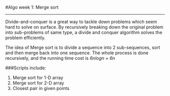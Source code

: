 #Algo week 1: Merge sort
***
Divide-and-conquer is a great way to tackle down problems which seem hard to solve on surface. By recursively breaking down the original problem into sub-problems of same type, a divide and conquer algorithm solves the problem efficiently.  

The idea of Merge sort is to divide a sequence into 2 sub-sequences, sort and then merge back into one sequence. The whole process is done recursively, and the running time cost is <em>6nlogn + 6n</em>


###Scripts include:

1. Merge sort for 1-D array
2. Merge sort for 2-D array
3. Closest pair in given points
